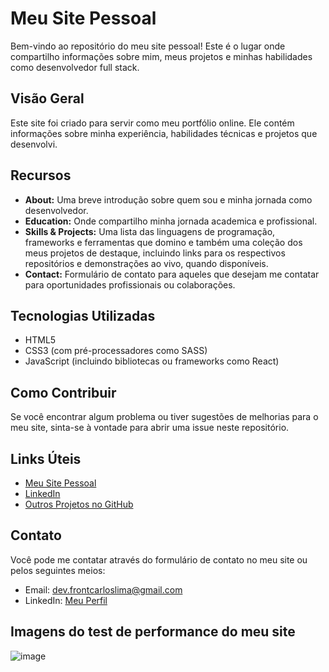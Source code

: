 # Meu Site Pessoal

Bem-vindo ao repositório do meu site pessoal! Este é o lugar onde compartilho informações sobre mim, meus projetos e minhas habilidades como desenvolvedor full stack.

## Visão Geral

Este site foi criado para servir como meu portfólio online. Ele contém informações sobre minha experiência, habilidades técnicas e projetos que desenvolvi.

## Recursos

- **About:** Uma breve introdução sobre quem sou e minha jornada como desenvolvedor.
- **Education:** Onde compartilho minha jornada academica e profissional.
- **Skills & Projects:** Uma lista das linguagens de programação, frameworks e ferramentas que domino e também  uma coleção dos meus projetos de destaque, incluindo links para os respectivos repositórios e demonstrações ao vivo, quando disponíveis.
- **Contact:** Formulário de contato para aqueles que desejam me contatar para oportunidades profissionais ou colaborações.

## Tecnologias Utilizadas

- HTML5
- CSS3 (com pré-processadores como SASS)
- JavaScript (incluindo bibliotecas ou frameworks como React)

## Como Contribuir

Se você encontrar algum problema ou tiver sugestões de melhorias para o meu site, sinta-se à vontade para abrir uma issue neste repositório.

## Links Úteis

- [Meu Site Pessoal](https://devcarloslima.vercel.app/)
- [LinkedIn](https://www.linkedin.com/in/devcarloslima/)
- [Outros Projetos no GitHub](https://github.com/devcarlosrlima/)

## Contato

Você pode me contatar através do formulário de contato no meu site ou pelos seguintes meios:

- Email: dev.frontcarloslima@gmail.com
- LinkedIn: [Meu Perfil](https://www.linkedin.com/in/devcarloslima/)


## Imagens do test de performance do meu site

![image](https://github.com/devcarlosrlima/portifolio/assets/136191341/18c00d17-547b-4a67-b22d-1fc7b3e5ac42)
